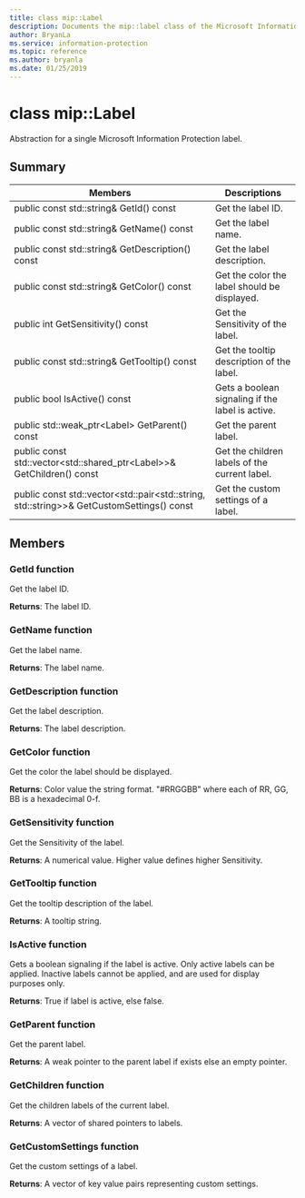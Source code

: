 ```yaml
---
title: class mip::Label 
description: Documents the mip::label class of the Microsoft Information Protection (MIP) SDK.
author: BryanLa
ms.service: information-protection
ms.topic: reference
ms.author: bryanla
ms.date: 01/25/2019
---
```


# class mip::Label 
Abstraction for a single Microsoft Information Protection label.
  
## Summary
 Members                        | Descriptions                                
--------------------------------|---------------------------------------------
public const std::string& GetId() const  |  Get the label ID.
public const std::string& GetName() const  |  Get the label name.
public const std::string& GetDescription() const  |  Get the label description.
public const std::string& GetColor() const  |  Get the color the label should be displayed.
public int GetSensitivity() const  |  Get the Sensitivity of the label.
public const std::string& GetTooltip() const  |  Get the tooltip description of the label.
public bool IsActive() const  |  Gets a boolean signaling if the label is active.
public std::weak_ptr\<Label\> GetParent() const  |  Get the parent label.
public const std::vector\<std::shared_ptr\<Label\>\>& GetChildren() const  |  Get the children labels of the current label.
public const std::vector\<std::pair\<std::string, std::string\>\>& GetCustomSettings() const  |  Get the custom settings of a label.
  
## Members
  
### GetId function
Get the label ID.

  
**Returns**: The label ID.
  
### GetName function
Get the label name.

  
**Returns**: The label name.
  
### GetDescription function
Get the label description.

  
**Returns**: The label description.
  
### GetColor function
Get the color the label should be displayed.

  
**Returns**: Color value the string format. "#RRGGBB" where each of RR, GG, BB is a hexadecimal 0-f.
  
### GetSensitivity function
Get the Sensitivity of the label.

  
**Returns**: A numerical value. Higher value defines higher Sensitivity.
  
### GetTooltip function
Get the tooltip description of the label.

  
**Returns**: A tooltip string.
  
### IsActive function
Gets a boolean signaling if the label is active.
Only active labels can be applied. Inactive labels cannot be applied, and are used for display purposes only. 

  
**Returns**: True if label is active, else false.
  
### GetParent function
Get the parent label.

  
**Returns**: A weak pointer to the parent label if exists else an empty pointer.
  
### GetChildren function
Get the children labels of the current label.

  
**Returns**: A vector of shared pointers to labels.
  
### GetCustomSettings function
Get the custom settings of a label.

  
**Returns**: A vector of key value pairs representing custom settings.
